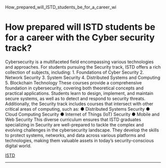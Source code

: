 How_prepared_will_ISTD_students_be_for_a_career_wi



How prepared will ISTD students be for a career with the Cyber security track?
==============================================================================

Cybersecurity is a multifaceted field encompassing various technologies and approaches. For students pursuing the Security track, ISTD offers a rich collection of subjects, including: 1. Foundations of Cyber Security 2. Network Security 3. System Security 4. Distributed Systems and Computing 5. Blockchain Technology These courses provide a comprehensive foundation in cybersecurity, covering both theoretical concepts and practical applications. Students learn to design, implement, and maintain secure systems, as well as to detect and respond to security threats. Additionally, the Security track includes courses that intersect with other critical areas of computing, such as: ● Distributed Systems Security ● Cloud Computing Security ● Internet of Things (IoT) Security ● Mobile and Web Security This diverse curriculum ensures that ISTD graduates specializing in Security are well-prepared to tackle the complex and evolving challenges in the cybersecurity landscape. They develop the skills to protect systems, networks, and data across various platforms and technologies, making them valuable assets in today’s security-conscious digital world.

[ISTD](https://www.sutd.edu.sg/tag/istd/)

---

